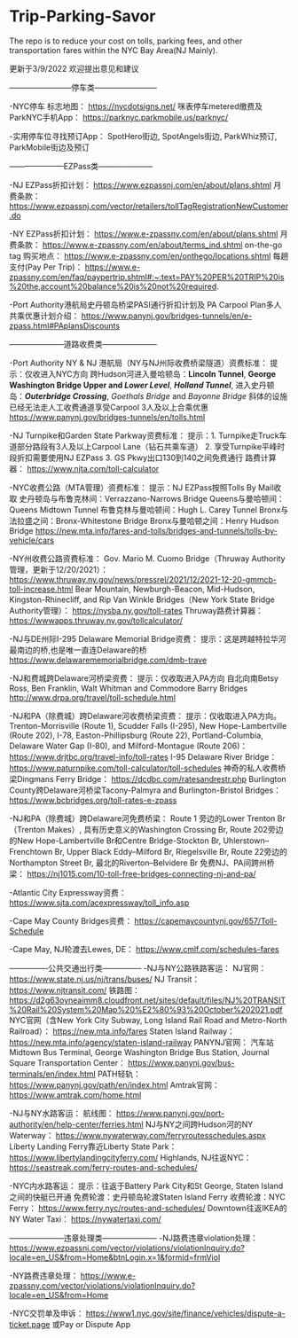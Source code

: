 # Trip-Parking-Savor
The repo is to reduce your cost on tolls, parking fees, and other transportation fares within the NYC Bay Area(NJ Mainly).

更新于3/9/2022 欢迎提出意见和建议

————————停车类————————

-NYC停车
标志地图：
https://nycdotsigns.net/
咪表停车metered缴费及ParkNYC手机App：
https://parknyc.parkmobile.us/parknyc/

-实用停车位寻找预订App：
SpotHero街边, SpotAngels街边, 
ParkWhiz预订, ParkMobile街边及预订

———————EZPass类———————

-NJ EZPass折扣计划：
https://www.ezpassnj.com/en/about/plans.shtml
月费条款：
https://www.ezpassnj.com/vector/retailers/tollTagRegistrationNewCustomer.do

-NY EZPass折扣计划：
https://www.e-zpassny.com/en/about/plans.shtml
月费条款：
https://www.e-zpassny.com/en/about/terms_ind.shtml
on-the-go tag 购买地点：
https://www.e-zpassny.com/en/onthego/locations.shtml
每趟支付(Pay Per Trip)：
https://www.e-zpassny.com/en/faq/paypertrip.shtml#:~:text=PAY%20PER%20TRIP%20is%20the,account%20balance%20is%20not%20required.

-Port Authority港航局史丹顿岛桥梁PASI通行折扣计划及 
PA Carpool Plan多人共乘优惠计划介绍：
https://www.panynj.gov/bridges-tunnels/en/e-zpass.html#PAplansDiscounts

———————道路收费类———————

-Port Authority NY & NJ 港航局（NY与NJ州际收费桥梁隧道）资费标准：
提示：仅收进入NYC方向
跨Hudson河进入曼哈顿岛：**Lincoln Tunnel**, **George Washington Bridge Upper and _Lower Level_**, **_Holland Tunnel_**, 
进入史丹顿岛：**_Outerbridge Crossing_**, _Goethals Bridge_ and _Bayonne Bridge_
斜体的设施已经无法走人工收费通道享受Carpool 3人及以上合乘优惠
https://www.panynj.gov/bridges-tunnels/en/tolls.html

-NJ Turnpike和Garden State Parkway资费标准：
提示：1. Turnpike走Truck车道部分路段有3人及以上Carpool Lane（钻石共乘车道）
2. 享受Turnpike平峰时段折扣需要使用NJ EZPass
3. GS Pkwy出口130到140之间免费通行
路费计算器：
https://www.njta.com/toll-calculator

-NYC收费公路（MTA管理）资费标准：
提示：NJ EZPass按照Tolls By Mail收取
史丹顿岛与布鲁克林间：Verrazzano-Narrows Bridge
Queens与曼哈顿间：Queens Midtown Tunnel
布鲁克林与曼哈顿间：Hugh L. Carey Tunnel
Bronx与法拉盛之间：Bronx-Whitestone Bridge
Bronx与曼哈顿之间：Henry Hudson Bridge
https://new.mta.info/fares-and-tolls/bridges-and-tunnels/tolls-by-vehicle/cars

-NY州收费公路资费标准：
Gov. Mario M. Cuomo Bridge（Thruway Authority管理，更新于12/20/2021）：
https://www.thruway.ny.gov/news/pressrel/2021/12/2021-12-20-gmmcb-toll-increase.html
Bear Mountain, Newburgh-Beacon, Mid-Hudson, Kingston-Rhinecliff,
and Rip Van Winkle Bridges（New York State Bridge Authority管理）：
https://nysba.ny.gov/toll-rates
Thruway路费计算器：
https://wwwapps.thruway.ny.gov/tollcalculator/

-NJ与DE州际I-295 Delaware Memorial Bridge资费：
提示：这是跨越特拉华河最南边的桥,也是唯一直连Delaware的桥
https://www.delawarememorialbridge.com/dmb-trave

-NJ和费城跨Delaware河桥梁资费：
提示：仅收取进入PA方向
自北向南Betsy Ross, Ben Franklin, Walt Whitman and Commodore Barry Bridges 
http://www.drpa.org/travel/toll-schedule.html

-NJ和PA（除费城）跨Delaware河收费桥梁资费：
提示：仅收取进入PA方向。
Trenton-Morrisville (Route 1), Scudder Falls (I-295), New Hope-Lambertville (Route 202), I-78, Easton-Phillipsburg (Route 22), Portland-Columbia, Delaware Water Gap (I-80), and Milford-Montague (Route 206)：
https://www.drjtbc.org/travel-info/toll-rates
I-95 Delaware River Bridge：
https://www.paturnpike.com/toll-calculator/toll-schedules
神奇的私人收费桥梁Dingmans Ferry Bridge：
https://dcdbc.com/ratesandrestr.php
Burlington County跨Delaware河桥梁Tacony-Palmyra and Burlington-Bristol Bridges：
https://www.bcbridges.org/toll-rates-e-zpass

-NJ和PA（除费城）跨Delaware河免费桥梁： 
Route 1 旁边的Lower Trenton Br（Trenton Makes）, 具有历史意义的Washington Crossing Br, Route 202旁边的New Hope-Lambertville Br和Centre Bridge-Stockton Br, Uhlerstown–Frenchtown Br, Upper Black Eddy–Milford Br, Riegelsville Br, Route 22旁边的Northampton Street Br, 最北的Riverton–Belvidere Br
免费NJ、PA间跨州桥梁：
https://nj1015.com/10-toll-free-bridges-connecting-nj-and-pa/

-Atlantic City Expressway资费：
https://www.sjta.com/acexpressway/toll_info.asp

-Cape May County Bridges资费：
https://capemaycountynj.gov/657/Toll-Schedule

-Cape May, NJ轮渡去Lewes, DE：
https://www.cmlf.com/schedules-fares

—————公共交通出行类—————
-NJ与NY公路铁路客运：
NJ官网：
https://www.state.nj.us/nj/trans/buses/
NJ Transit：
https://www.njtransit.com/
铁路图：
https://d2g63oyneaimm8.cloudfront.net/sites/default/files/NJ%20TRANSIT%20Rail%20System%20Map%20%E2%80%93%20October%202021.pdf
NYC官网（含New York City Subway, Long Island Rail Road and Metro-North Railroad）：
https://new.mta.info/fares
Staten Island Railway：
https://new.mta.info/agency/staten-island-railway
PANYNJ官网：
汽车站Midtown Bus Terminal, George Washington Bridge Bus Station, Journal Square Transportation Center：
https://www.panynj.gov/bus-terminals/en/index.html
PATH轻轨：
https://www.panynj.gov/path/en/index.html
Amtrak官网：
https://www.amtrak.com/home.html


-NJ与NY水路客运：
航线图：
https://www.panynj.gov/port-authority/en/help-center/ferries.html
NJ与NY之间跨Hudson河的NY Waterway：
https://www.nywaterway.com/ferryroutesschedules.aspx
Liberty Landing Ferry靠近Liberty State Park：
https://www.libertylandingcityferry.com/
Highlands, NJ往返NYC：
https://seastreak.com/ferry-routes-and-schedules/

-NYC内水路客运：
提示：往返于Battery Park City和St George, Staten Island之间的快艇已开通
免费轮渡：史丹顿岛轮渡Staten Island Ferry
收费轮渡：NYC Ferry：
https://www.ferry.nyc/routes-and-schedules/
Downtown往返IKEA的NY Water Taxi：
https://nywatertaxi.com/

———————违章处理类———————
-NJ路费违章violation处理：
https://www.ezpassnj.com/vector/violations/violationInquiry.do?locale=en_US&from=Home&btnLogin.x=1&formid=frmViol

-NY路费违章处理：
https://www.e-zpassny.com/vector/violations/violationInquiry.do?locale=en_US&from=Home

-NYC交罚单及申诉：
https://www1.nyc.gov/site/finance/vehicles/dispute-a-ticket.page 或Pay or Dispute App
